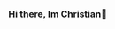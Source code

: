 ### Hi there, Im Christian👋



<!--
**ChrisBaidoo/ChrisBaidoo** is a ✨ _special_ ✨ repository because its `README.md` (this file) appears on your GitHub profile.

## Im a Frontend Developer at Prewarp. I am a big fan of Javascript, React and Node. 
#### When Im not solving coding challenges on I enjoy working 

My name is Nick Taylor. I am a Senior Software Developer at DEV working on all things DEV. I am a big fan of TypeScript, JavaScript, (P)React and Node. Once upon a time, I was into C#/ASP.NET. Aside from programming, I enjoy hitting the gym, snowboarding, and a long long time ago, rugby. I am also not a big fan of spiders.

More about me at iamdeveloper.com.

Here are some ideas to get you started:

- 🔭 I’m currently working on ...
- 🌱 I’m currently learning Typescript, Angular
- 👯 I’m looking to collaborate on ...
- 🤔 I’m looking for help with ...
- 💬 Ask me about ...
- 📫 How to reach me: ...
- 😄 Pronouns: ...
- ⚡ Fun fact: ...
-->
